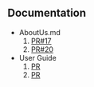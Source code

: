 

## Documentation

+ AboutUs.md
  1. [PR#17](https://github.com/AY2122S2-TIC4002-F18-3/tp2/pull/18/files)
  2. [PR#20](https://github.com/AY2122S2-TIC4002-F18-3/tp2/pull/20/files)
+ User Guide
  1. [PR](https://github.com/AY2122S2-TIC4002-F18-3/tp2/pull/23/files)
  2. [PR]()

